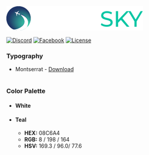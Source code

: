<img src="https://raw.githubusercontent.com/opensky-to/branding/master/png/OpenSkyLogo_Banner64.png" placeholder="OpenSky" />

[![Discord](https://img.shields.io/discord/837475420923756544.svg?label=&logo=discord&logoColor=ffffff&color=7389D8&labelColor=6A7EC2)](https://discord.com/invite/eR3yePrj79)
[![Facebook](https://img.shields.io/badge/-OpenSky-e84393?label=&logo=facebook&logoColor=ffffff&color=6399AE&labelColor=00C2CB)](https://www.facebook.com/Opensky.to/)
[![License][license-badge]](LICENSE.md)

### Typography
- Montserrat - [Download](https://fonts.google.com/specimen/Montserrat)
#
### Color Palette
- #### White
- #### Teal
  - **HEX:** 08C6A4
  - **RGB:** 8 / 198 / 164
  - **HSV:** 169.3 / 96.0/ 77.6

[license-badge]: https://img.shields.io/badge/license-MIT-blue.svg
[license]: https://github.com/maximegris/angular-electron/blob/master/LICENSE.md
